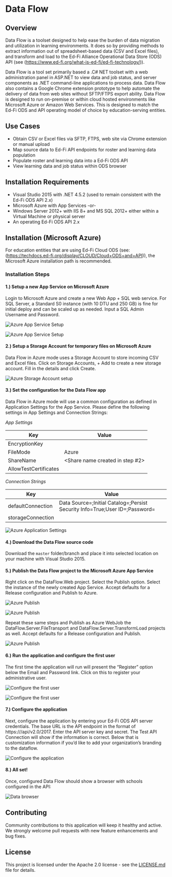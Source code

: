 # Data Flow

## Overview

Data Flow is a toolset designed to help ease the burden of data migration and utilization in learning environments.  It does so by providing methods to extract information out of spreadsheet-based data (CSV and Excel files), and transform and load to the Ed-Fi Alliance Operational Data Store (ODS) API (see (https://www.ed-fi.org/what-is-ed-fi/ed-fi-technology/)).

Data Flow is a tool set primarily based a .C# NET toolset with a web administration panel in ASP.NET to view data and job status, and server components as .NET command-line applications to process data.  Data Flow also contains a Google Chrome extension prototype to help automate the delivery of data from web sites without SFTP/FTPS export ability.  Data Flow is designed to run on-premise or within cloud hosted environments like Microsoft Azure or Amazon Web Services.  This is designed to match the Ed-Fi ODS and API operating model of choice by education-serving entities.

## Use Cases

* Obtain CSV or Excel files via SFTP, FTPS, web site via Chrome extension or manual upload
* Map source data to Ed-Fi API endpoints for roster and learning data population
* Populate roster and learning data into a Ed-Fi ODS API
* View learning data and job status within ODS browser

## Installation Requirements

* Visual Studio 2015 with .NET 4.5.2 (used to remain consistent with the Ed-Fi ODS API 2.x)
* Microsoft Azure with App Services -or-
* Windows Server 2012+ with IIS 8+ and MS SQL 2012+ either within a Virtual Machine or physical server
* An operating Ed-Fi ODS API 2.x

## Installation (Microsoft Azure)

For education entities that are using Ed-Fi Cloud ODS (see: (https://techdocs.ed-fi.org/display/CLOUD/Cloud+ODS+and+API)), the Microsoft Azure installation path is recommended.

### Installation Steps

#### 1.) Setup a new App Service on Microsoft Azure

Login to Microsoft Azure and create a new Web App + SQL web service.  For SQL Server, a Standard S0 instance (with 10 DTU and 250 GB) is fine for initial deploy and can be scaled up as needed.  Input a SQL Admin Username and Password.

![Azure App Service Setup](https://dl.dropboxusercontent.com/s/6qt5wgxjj1iccza/DataFlow-01.png?dl=1)

![Azure App Service Setup](https://dl.dropboxusercontent.com/s/x980tqc6dcqdlxg/DataFlow-02.png?dl=1)

#### 2.) Setup a Storage Account for temporary files on Microsoft Azure

Data Flow in Azure mode uses a Storage Account to store incoming CSV and Excel files.  Click on Storage Accounts, + Add to create a new storage account.  Fill in the details and click Create.

![Azure Storage Account setup](https://dl.dropboxusercontent.com/s/6vm098rwr8jlel1/DataFlow-03.png?dl=1)

#### 3.) Set the configuration for the Data Flow app

Data Flow in Azure mode will use a common configuration as defined in Application Settings for the App Service.  Please define the following settings in App Settings and Connection Strings:

*App Settings*

| Key | Value |
| --- | --- |
| EncryptionKey | <random string of characters> |
| FileMode | Azure |
| ShareName | <Share name created in step #2> |
| AllowTestCertificates | <true or false depending on environment> |

*Connection Strings*

| Key | Value |
| --- | --- |
| defaultConnection | Data Source=<server>;Initial Catalog=<database>;Persist Security Info=True;User ID=<user>;Password=<password> |
| storageConnection | <string from Azure Storage Account created above> |

![Azure Application Settings](https://dl.dropboxusercontent.com/s/3euorb3je99o9uz/DataFlow-04.png?dl=1)

#### 4.) Download the Data Flow source code

Download the `master` folder/branch and place it into selected location on your machine with Visual Studio 2015.

#### 5.) Publish the Data Flow project to the Microsoft Azure App Service

Right click on the DataFlow.Web project.  Select the Publish option.  Select the instance of the newly created App Service.  Accept defaults for a Release configuration and Publish to Azure.

![Azure Publish](https://dl.dropboxusercontent.com/s/elbc2jcc08riosp/DataFlow-05.png?dl=1)

![Azure Publish](https://dl.dropboxusercontent.com/s/tmudikydwl4yh1d/DataFlow-06.png?dl=1)

Repeat these same steps and Publish as Azure WebJob the DataFlow.Server.FileTransport and DataFlow.Server.TransformLoad projects as well.  Accept defaults for a Release configuration and Publish.

![Azure Publish](https://dl.dropboxusercontent.com/s/dt3f86qov4v3cbi/DataFlow-07.png?dl=1)

#### 6.) Run the application and configure the first user

The first time the application will run will present the “Register” option below the Email and Password link.  Click on this to register your administrative user.

![Configure the first user](https://dl.dropboxusercontent.com/s/k7mu72swqend0wx/DataFlow-08.png?dl=1)

![Configure the first user](https://dl.dropboxusercontent.com/s/5hak7nv7j7cdtew/DataFlow-09.png?dl=1)

#### 7.) Configure the application

Next, configure the application by entering your Ed-Fi ODS API server credentials.  The base URL is the API endpoint in the format of https://<url>/api/v2.0/2017.  Enter the API server key and secret.  The Test API Connection will show if the information is correct.  Below that is customization information if you’d like to add your organization’s branding to the dataflow.

![Configure the application](https://dl.dropboxusercontent.com/s/toa58wdh8ljwj95/DataFlow-10.png?dl=1)

#### 8.) All set!

Once, configured Data Flow should show a browser with schools configured in the API:

![Data browser](https://dl.dropboxusercontent.com/s/vs0wpc448irfpt4/DataFlow-11.png?dl=1)

## Contributing

Community contributions to this application will keep it healthy and active.  We strongly welcome pull requests with new feature enhancements and bug fixes.

## License

This project is licensed under the Apache 2.0 license - see the [LICENSE.md](LICENSE.md) file for details.


